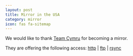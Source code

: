 ```yaml
---
layout: post
title: Mirror in the USA
category: mirror
icon: fas fa-sitemap
---
```


We would like to thank [Team Cymru](http://www.team-cymru.org/) for becoming a mirror.

They are offering the following access: [http](http://mirror.team-cymru.org/blackarch/) | [ftp](ftp://mirror.team-cymru.org/blackarch/) | [rsync](rsync://mirror.team-cymru.org/blackarch/)
